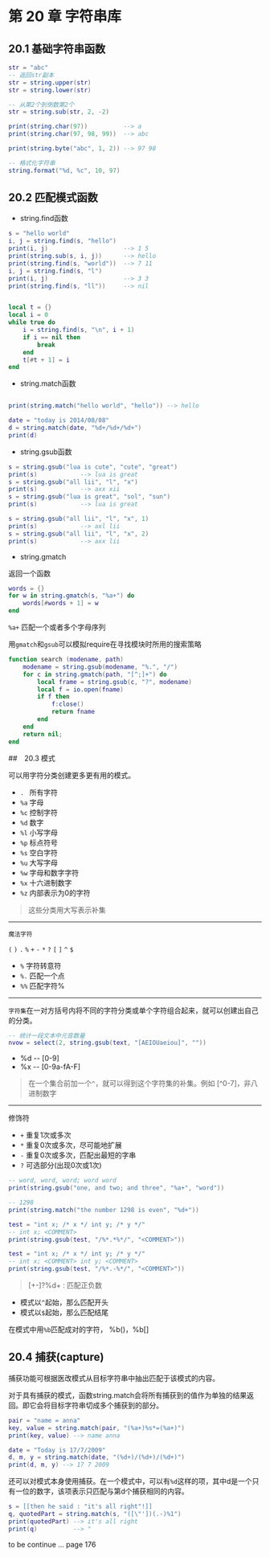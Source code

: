 第 20 章 字符串库
=================

## 20\.1 基础字符串函数

```lua
str = "abc"
-- 返回str副本
str = string.upper(str)
str = string.lower(str)

-- 从第2个到倒数第2个
str = string.sub(str, 2, -2)

print(string.char(97))          --> a
print(string.char(97, 98, 99))  --> abc

print(string.byte("abc", 1, 2)) --> 97 98

-- 格式化字符串
string.format("%d, %c", 10, 97)
```

## 20\.2 匹配模式函数

* string.find函数

```lua
s = "hello world"
i, j = string.find(s, "hello")
print(i, j)                     --> 1 5
print(string.sub(s, i, j))      --> hello
print(string.find(s, "world"))  --> 7 11
i, j = string.find(s, "l")
print(i, j)                     --> 3 3
print(string.find(s, "ll"))     --> nil


local t = {}
local i = 0
while true do
    i = string.find(s, "\n", i + 1)
    if i == nil then
        break
    end
    t[#t + 1] = i
end
```

* string.match函数

```lua

print(string.match("hello world", "hello")) --> hello

date = "today is 2014/08/08"
d = string.match(date, "%d+/%d+/%d+")
print(d)
```

* string.gsub函数

```lua
s = string.gsub("lua is cute", "cute", "great")
print(s)            --> lua is great
s = string.gsub("all lii", "l", "x")
print(s)            --> axx xii
s = string.gsub("lua is great", "sol", "sun")
print(s)            --> lua is great

s = string.gsub("all lii", "l", "x", 1)
print(s)            --> axl lii
s = string.gsub("all lii", "l", "x", 2)
print(s)            --> axx lii
```

* string.gmatch

返回一个函数

```lua
words = {}
for w in string.gmatch(s, "%a+") do
    words[#words + 1] = w
end
```

`%a+` 匹配一个或者多个字母序列

用`gmatch`和`gsub`可以模拟require在寻找模块时所用的搜索策略

```lua
function search (modename, path)
    modename = string.gsub(modename, "%.", "/")
    for c in string.gmatch(path, "[^;]+") do
        local frame = string.gsub(c, "?", modename)
        local f = io.open(fname)
        if f then
            f:close()
            return fname
        end
    end
    return nil;
end
```


##　20\.3 模式

可以用字符分类创建更多更有用的模式。


* ` .  ` 所有字符         
* ` %a ` 字母             
* ` %c ` 控制字符         
* ` %d ` 数字            
* ` %l ` 小写字母         
* ` %p ` 标点符号         
* ` %s ` 空白字符         
* ` %u ` 大写字母         
* ` %w ` 字母和数字字符   
* ` %x ` 十六进制数字               
* ` %z ` 内部表示为0的字符

> 这些分类用大写表示补集

---------------------

`魔法字符`

`(` `)` `.` `%` `+` `-` `*` `?` `[` `]` `^` `$`

* `%` 字符转意符
* `%.` 匹配一个点
* `%%` 匹配字符%

------------------------

`字符集`在一对方括号内将不同的字符分类或单个字符组合起来，就可以创建出自己的分类。

```lua
-- 统计一段文本中元音数量
nvow = select(2, string.gsub(text, "[AEIOUaeiou]", ""))
```
* %d -- [0-9]
* %x -- [0-9a-fA-F]

> 在一个集合前加一个`^`，就可以得到这个字符集的补集。例如 [^0-7]，非八进制数字

-------------------------

修饰符

* `+` 重复1次或多次
* `*` 重复0次或多次，尽可能地扩展
* `-` 重复0次或多次，匹配出最短的字串
* `?` 可选部分(出现0次或1次)

```lua
-- word, word, word; word word
print(string.gsub("one, and two; and three", "%a+", "word"))

-- 1298
print(string.match("the number 1298 is even", "%d+"))

test = "int x; /* x */ int y; /* y */"
-- int x; <COMMENT>
print(string.gsub(test, "/%*.*%*/", "<COMMENT>"))

test = "int x; /* x */ int y; /* y */"
-- int x; <COMMENT> int y; <COMMENT>
print(string.gsub(test, "/%*.-%*/", "<COMMENT>"))
```

> [+-]?%d+ : 匹配正负数


* 模式以`^`起始，那么匹配开头
* 模式以`$`起始，那么匹配结尾

在模式中用`%b`匹配成对的字符， %b()，%b[]

## 20\.4 捕获(capture)

捕获功能可根据医改模式从目标字符串中抽出匹配于该模式的内容。

对于具有捕获的模式，函数string.match会将所有捕获到的值作为单独的结果返回。即它会将目标字符串切成多个捕获到的部分。

```lua
pair = "name = anna"
key, value = string.match(pair, "(%a+)%s*=(%a+)")
print(key, value) --> name anna

date = "Today is 17/7/2009"
d, m, y = string.match(date, "(%d+)/(%d+)/(%d+)")
print(d, m, y) --> 17 7 2009
```

还可以对模式本身使用捕获。在一个模式中，可以有`%d`这样的项，其中d是一个只有一位的数字，该项表示只匹配与第d个捕获相同的内容。

```lua
s = [[then he said : "it's all right"!]]
q, quotedPart = string.match(s, "([\"'])(.-)%1")
print(quotedPart) --> it's all right
print(q)          --> "
```


to be continue ...
page 176




